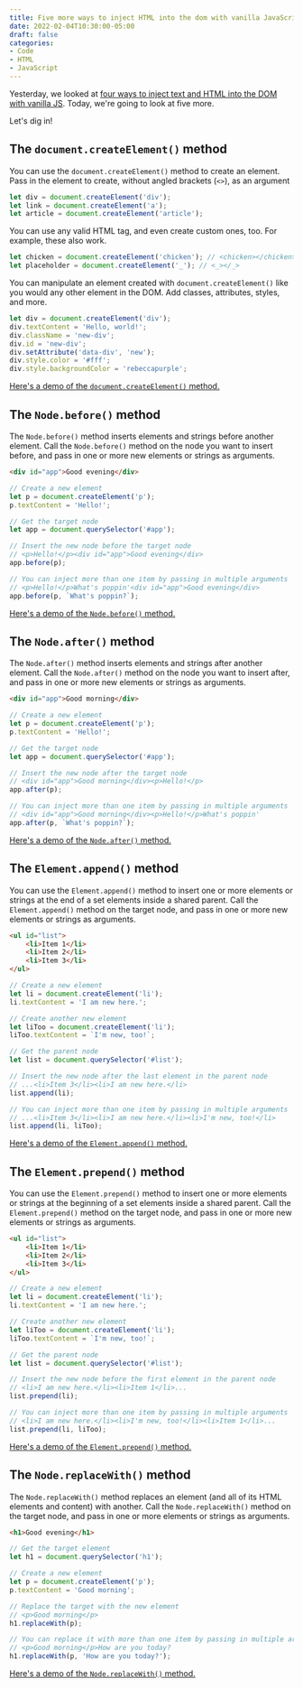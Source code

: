 ```yaml
---
title: Five more ways to inject HTML into the dom with vanilla JavaScript
date: 2022-02-04T10:30:00-05:00
draft: false
categories:
- Code
- HTML
- JavaScript
---
```


Yesterday, we looked at [four ways to inject text and HTML into the DOM with vanilla JS](/four-different-ways-to-inject-text-and-html-into-an-element-with-vanilla-javascript/). Today, we're going to look at five more.

Let's dig in!

## The `document.createElement()` method

You can use the `document.createElement()` method to create an element. Pass in the element to create, without angled brackets (`<>`), as an argument

```js
let div = document.createElement('div');
let link = document.createElement('a');
let article = document.createElement('article');
```

You can use any valid HTML tag, and even create custom ones, too. For example, these also work.

```js
let chicken = document.createElement('chicken'); // <chicken></chicken>
let placeholder = document.createElement('_'); // <_></_>
```

You can manipulate an element created with `document.createElement()` like you would any other element in the DOM. Add classes, attributes, styles, and more.

```js
let div = document.createElement('div');
div.textContent = 'Hello, world!';
div.className = 'new-div';
div.id = 'new-div';
div.setAttribute('data-div', 'new');
div.style.color = '#fff';
div.style.backgroundColor = 'rebeccapurple';
```

[Here's a demo of the `document.createElement()` method.](https://codepen.io/cferdinandi/pen/qBVaVYB?editors=0011)



## The `Node.before()` method

The `Node.before()` method inserts elements and strings before another element. Call the `Node.before()` method on the node you want to insert before, and pass in one or more new elements or strings as arguments.

```html
<div id="app">Good evening</div>
```

```js
// Create a new element
let p = document.createElement('p');
p.textContent = 'Hello!';

// Get the target node
let app = document.querySelector('#app');

// Insert the new node before the target node
// <p>Hello!</p><div id="app">Good evening</div>
app.before(p);

// You can inject more than one item by passing in multiple arguments
// <p>Hello!</p>What's poppin'<div id="app">Good evening</div>
app.before(p, `What's poppin?`);
```

[Here's a demo of the `Node.before()` method.](https://codepen.io/cferdinandi/pen/bGYwYMY?editors=1010)



## The `Node.after()` method

The `Node.after()` method inserts elements and strings after another element. Call the `Node.after()` method on the node you want to insert after, and pass in one or more new elements or strings as arguments.

```html
<div id="app">Good morning</div>
```

```js
// Create a new element
let p = document.createElement('p');
p.textContent = 'Hello!';

// Get the target node
let app = document.querySelector('#app');

// Insert the new node after the target node
// <div id="app">Good morning</div><p>Hello!</p>
app.after(p);

// You can inject more than one item by passing in multiple arguments
// <div id="app">Good morning</div><p>Hello!</p>What's poppin'
app.after(p, `What's poppin?`);
```

[Here's a demo of the `Node.after()` method.](https://codepen.io/cferdinandi/pen/JjOROZP?editors=1010)



## The `Element.append()` method

You can use the `Element.append()` method to insert one or more elements or strings at the end of a set elements inside a shared parent. Call the `Element.append()` method on the target node, and pass in one or more new elements or strings as arguments.

```html
<ul id="list">
	<li>Item 1</li>
	<li>Item 2</li>
	<li>Item 3</li>
</ul>
```

```js
// Create a new element
let li = document.createElement('li');
li.textContent = 'I am new here.';

// Create another new element
let liToo = document.createElement('li');
liToo.textContent = `I'm new, too!`;

// Get the parent node
let list = document.querySelector('#list');

// Insert the new node after the last element in the parent node
// ...<li>Item 3</li><li>I am new here.</li>
list.append(li);

// You can inject more than one item by passing in multiple arguments
// ...<li>Item 3</li><li>I am new here.</li><li>I'm new, too!</li>
list.append(li, liToo);
```

[Here's a demo of the `Element.append()` method.](https://codepen.io/cferdinandi/pen/eYedeKb?editors=1010)



## The `Element.prepend()` method

You can use the `Element.prepend()` method to insert one or more elements or strings at the beginning of a set elements inside a shared parent. Call the `Element.prepend()` method on the target node, and pass in one or more new elements or strings as arguments.

```html
<ul id="list">
	<li>Item 1</li>
	<li>Item 2</li>
	<li>Item 3</li>
</ul>
```

```js
// Create a new element
let li = document.createElement('li');
li.textContent = 'I am new here.';

// Create another new element
let liToo = document.createElement('li');
liToo.textContent = `I'm new, too!`;

// Get the parent node
let list = document.querySelector('#list');

// Insert the new node before the first element in the parent node
// <li>I am new here.</li><li>Item 1</li>...
list.prepend(li);

// You can inject more than one item by passing in multiple arguments
// <li>I am new here.</li><li>I'm new, too!</li><li>Item 1</li>...
list.prepend(li, liToo);
```

[Here's a demo of the `Element.prepend()` method.](https://codepen.io/cferdinandi/pen/gOXwXdW?editors=1010)



## The `Node.replaceWith()` method

The `Node.replaceWith()` method replaces an element (and all of its HTML elements and content) with another. Call the `Node.replaceWith()` method on the target node, and pass in one or more elements or strings as arguments.

```html
<h1>Good evening</h1>
```

```js
// Get the target element
let h1 = document.querySelector('h1');

// Create a new element
let p = document.createElement('p');
p.textContent = 'Good morning';

// Replace the target with the new element
// <p>Good morning</p>
h1.replaceWith(p);

// You can replace it with more than one item by passing in multiple arguments
// <p>Good morning</p>How are you today?
h1.replaceWith(p, 'How are you today?');
```

[Here's a demo of the `Node.replaceWith()` method.](https://codepen.io/cferdinandi/pen/BamLmqw?editors=1010)